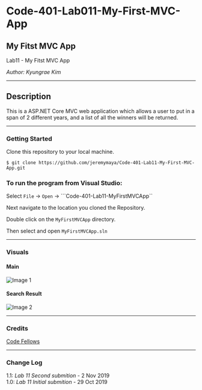 # Code-401-Lab011-My-First-MVC-App

## My Fitst MVC App

Lab11 - My Fitst MVC App

*Author: Kyungrae Kim*

----

## Description
This is a ASP.NET Core MVC web application which allows a user to put in a span of 2 different years, and a list of all the winners will be returned.

---

### Getting Started
Clone this repository to your local machine.

```
$ git clone https://github.com/jeremymaya/Code-401-Lab11-My-First-MVC-App.git
```

### To run the program from Visual Studio:
Select ```File``` -> ```Open``` -> ```Code-401-Lab11-MyFirstMVCApp``

Next navigate to the location you cloned the Repository.

Double click on the ```MyFirstMVCApp``` directory.

Then select and open ```MyFirstMVCApp.sln```

---

### Visuals
#### Main
![Image 1](https://github.com/jeremymaya/Code-401-Lab11-My-First-MVC-App/blob/master/Screenshots/Main.JPG)
#### Search Result
![Image 2](https://github.com/jeremymaya/Code-401-Lab11-My-First-MVC-App/blob/master/Screenshots/SearchResult.JPG)

---

### Credits
[Code Fellows](https://codefellows.github.io/code-401-dotnet-guide/Curriculum/Class11/facilitator/Resources/MVCSetup)

---

### Change Log
1.1: *Lab 11 Second submition* - 2 Nov 2019  
1.0: *Lab 11 Initial submition* - 29 Oct 2019
